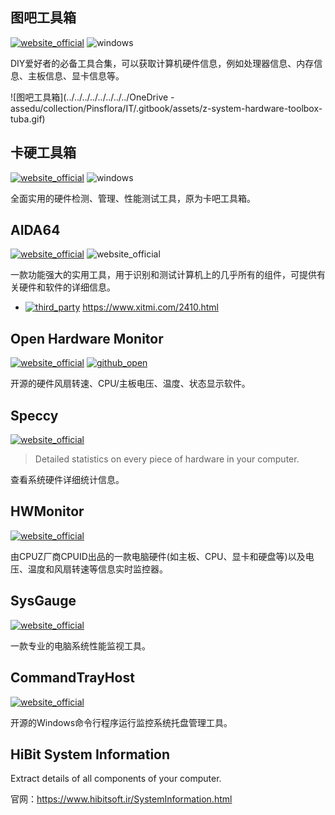##  图吧工具箱

[![website_official](https://gitbook07.oss-cn-hangzhou.aliyuncs.com/website_official.svg)](http://www.tbtool.cn/)  ![windows](https://gitbook07.oss-cn-hangzhou.aliyuncs.com/windows.svg)

DIY爱好者的必备工具合集，可以获取计算机硬件信息，例如处理器信息、内存信息、主板信息、显卡信息等。

![图吧工具箱](../../../../../../../../OneDrive - assedu/collection/Pinsflora/IT/.gitbook/assets/z-system-hardware-toolbox-tuba.gif)


## 卡硬工具箱

[![website_official](https://gitbook07.oss-cn-hangzhou.aliyuncs.com/website_official.svg)](http://www.kbtool.cn/)  ![windows](https://gitbook07.oss-cn-hangzhou.aliyuncs.com/windows.svg)


全面实用的硬件检测、管理、性能测试工具，原为卡吧工具箱。

## AIDA64

[![website_official](https://gitbook07.oss-cn-hangzhou.aliyuncs.com/website_official.svg)](https://www.aida64.com/) ![website_official](https://gitbook07.oss-cn-hangzhou.aliyuncs.com/money_pay.svg)

一款功能强大的实用工具，用于识别和测试计算机上的几乎所有的组件，可提供有关硬件和软件的详细信息。

-  [![third_party](https://gitbook07.oss-cn-hangzhou.aliyuncs.com/third_party.svg)](https://www.easyicon.net/language.en/1192054-Download_icon.html) https://www.xitmi.com/2410.html

## Open Hardware Monitor
[![website_official](https://gitbook07.oss-cn-hangzhou.aliyuncs.com/website_official.svg)](http://openhardwaremonitor.org/) [![github_open](https://gitbook07.oss-cn-hangzhou.aliyuncs.com/github_open.svg)](https://github.com/openhardwaremonitor/openhardwaremonitor)

开源的硬件风扇转速、CPU/主板电压、温度、状态显示软件。

## Speccy
[![website_official](https://gitbook07.oss-cn-hangzhou.aliyuncs.com/website_official.svg)](https://www.piriform.com/speccy)

> Detailed statistics on every piece of hardware in your computer.

查看系统硬件详细统计信息。

## HWMonitor
[![website_official](https://gitbook07.oss-cn-hangzhou.aliyuncs.com/website_official.svg)](http://www.cpuid.com/softwares/hwmonitor.html)

由CPUZ厂商CPUID出品的一款电脑硬件(如主板、CPU、显卡和硬盘等)以及电压、温度和风扇转速等信息实时监控器。

## SysGauge
[![website_official](https://gitbook07.oss-cn-hangzhou.aliyuncs.com/website_official.svg)](https://www.sysgauge.com/)

一款专业的电脑系统性能监视工具。

## CommandTrayHost
[![website_official](https://gitbook07.oss-cn-hangzhou.aliyuncs.com/website_official.svg)](https://github.com/rexdf/CommandTrayHost)

开源的Windows命令行程序运行监控系统托盘管理工具。

## HiBit System Information

Extract details of all components of your computer.

官网：https://www.hibitsoft.ir/SystemInformation.html